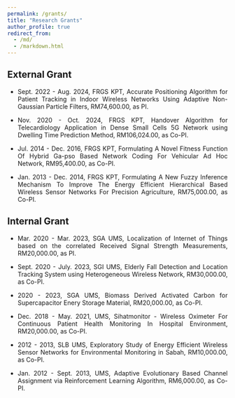 ```yaml
---
permalink: /grants/
title: "Research Grants"
author_profile: true
redirect_from: 
  - /md/
  - /markdown.html
---
```



## External Grant
* <p align="justify"> Sept. 2022 - Aug. 2024, FRGS KPT, Accurate Positioning Algorithm for Patient Tracking in Indoor Wireless Networks Using Adaptive Non-Gaussian Particle Filters, RM74,600.00, as PI.
* <p align="justify"> Nov. 2020 - Oct. 2024, FRGS KPT, Handover Algorithm for Telecardiology Application in Dense Small Cells 5G Network using Dwelling Time Prediction Method, RM106,024.00, as Co-PI.
* <p align="justify"> Jul. 2014 - Dec. 2016, FRGS KPT, Formulating A Novel Fitness Function Of Hybrid Ga-pso Based Network Coding For Vehicular Ad Hoc Network, RM95,400.00, as Co-PI.
* <p align="justify"> Jan. 2013 - Dec. 2014, FRGS KPT, Formulating A New Fuzzy Inference Mechanism To Improve The Energy Efficient Hierarchical Based Wireless Sensor Networks For Precision Agriculture, RM75,000.00, as Co-PI.



## Internal Grant
* <p align="justify"> Mar. 2020 - Mar. 2023, SGA UMS, Localization of Internet of Things based on the correlated Received Signal Strength Measurements, RM20,000.00, as PI.
* <p align="justify"> Sept. 2020 - July. 2023, SGI UMS, Elderly Fall Detection and Location Tracking System using Heterogeneous Wireless Network, RM30,000.00, as Co-PI.
* <p align="justify"> 2020 - 2023, SGA UMS, Biomass Derived Activated Carbon for Supercapacitor Enery Storage Material, RM20,000.00, as Co-PI.
* <p align="justify"> Dec. 2018 - May. 2021, UMS, Sihatmonitor - Wireless Oximeter For Continuous Patient Health Monitoring In Hospital Environment, RM20,000.00, as Co-PI.
* <p align="justify"> 2012 - 2013, SLB UMS, Exploratory Study of Energy Efficient Wireless Sensor Networks for Environmental Monitoring in Sabah, RM10,000.00, as Co-PI.
* <p align="justify"> Jan. 2012 - Sept. 2013, UMS, Adaptive Evolutionary Based Channel Assignment via Reinforcement Learning Algorithm, RM6,000.00, as Co-PI.
